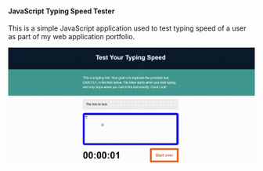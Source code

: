 #### JavaScript Typing Speed Tester

This is a simple JavaScript application used to test typing speed of a user as part of my web application portfolio.

![demo](demo.gif)
